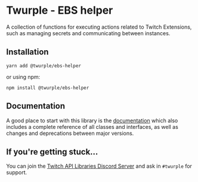 # Twurple - EBS helper

A collection of functions for executing actions related to Twitch Extensions,
such as managing secrets and communicating between instances.

## Installation

	yarn add @twurple/ebs-helper

or using npm:

	npm install @twurple/ebs-helper

## Documentation

A good place to start with this library is the [documentation](https://twurple.js.org)
which also includes a complete reference of all classes and interfaces, as well as changes and deprecations between major versions.

## If you're getting stuck...

You can join the [Twitch API Libraries Discord Server](https://discord.gg/b9ZqMfz) and ask in `#twurple` for support.
